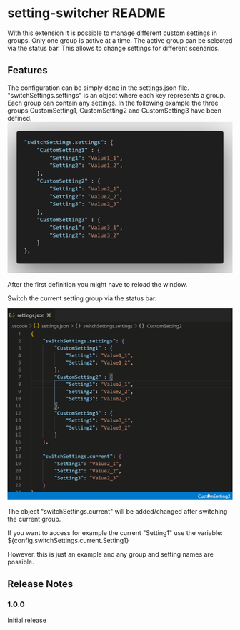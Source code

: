# setting-switcher README

With this extension it is possible to manage different custom settings in groups. Only one group is active at a time. The active group can be selected via the status bar. This allows to change settings for different scenarios.

## Features

The configuration can be simply done in the settings.json file. "switchSettings.settings" is an object where each key represents a group. Each group can contain any settings. In the following example the three groups CustomSetting1, CustomSetting2 and CustomSetting3 have been defined.
![feature defining_groups](images/settings_example.png)

After the first definition you might have to reload the window.

Switch the current setting group via the status bar.

![feature switching_groups](images/switch_settings_example.gif)

The object "switchSettings.current" will be added/changed after switching the current group.

If you want to access for example the current "Setting1" use the variable:
${config.switchSettings.current.Setting1}

However, this is just an example and any group and setting names are possible.

## Release Notes

### 1.0.0

Initial release